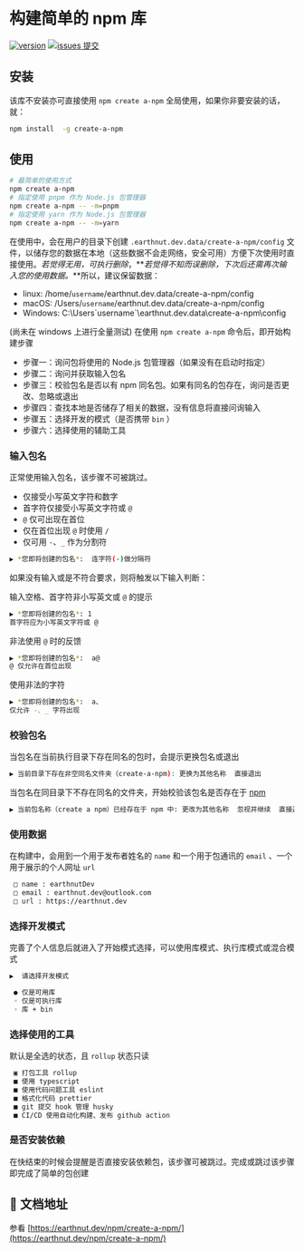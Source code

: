# 构建简单的 npm 库

[![version](<https://img.shields.io/npm/v/create-a-npm.svg?logo=npm&logoColor=rgb(0,0,0)&label=版本号&labelColor=rgb(73,73,228)&color=rgb(0,0,0)>)](https://www.npmjs.com/package/create-a-npm) [![issues 提交](<https://img.shields.io/badge/issues-提交-rgb(255,0,63)?logo=github>)](https://github.com/earthnutDev/create-a-npm/issues)

## 安装

该库不安装亦可直接使用 `npm create a-npm` 全局使用，如果你非要安装的话，就：

```bash
npm install  -g create-a-npm
```

## 使用

```bash
# 最简单的使用方式
npm create a-npm
# 指定使用 pnpm 作为 Node.js 包管理器
npm create a-npm -- -m=pnpm
# 指定使用 yarn 作为 Node.js 包管理器
npm create a-npm -- -m=yarn
```

在使用中，会在用户的目录下创建 `.earthnut.dev.data/create-a-npm/config` 文件，以储存您的数据在本地（这些数据不会走网络，安全可用）方便下次使用时直接使用。_若觉得无用，可执行删除_，**_若觉得不知而误删除，下次后还需再次输入您的使用数据。_**所以，建议保留数据：

- linux: /home/`username`/earthnut.dev.data/create-a-npm/config
- macOS: /Users/`username`/earthnut.dev.data/create-a-npm/config
- Windows: C:\Users\`username`\earthnut.dev.data\create-a-npm\config

(尚未在 windows 上进行全量测试)
在使用 `npm create a-npm` 命令后，即开始构建步骤

- 步骤一：询问包将使用的 Node.js 包管理器（如果没有在启动时指定）
- 步骤二：询问并获取输入包名
- 步骤三：校验包名是否以有 npm 同名包。如果有同名的包存在，询问是否更改、忽略或退出
- 步骤四：查找本地是否储存了相关的数据，没有信息将直接问询输入
- 步骤五：选择开发的模式（是否携带 `bin` ）
- 步骤六：选择使用的辅助工具

### 输入包名

正常使用输入包名，该步骤不可被跳过。

- 仅接受小写英文字符和数字
- 首字符仅接受小写英文字符或 `@`
- `@` 仅可出现在首位
- 仅在首位出现 `@` 时使用 `/`
- 仅可用 `-`、`_` 作为分割符

```bash
▶︎ *您即将创建的包名*:  连字符(-)做分隔符
```

如果没有输入或是不符合要求，则将触发以下输入判断：

输入空格、首字符非小写英文或 `@` 的提示

```bash
▶︎ *您即将创建的包名*: 1
首字符应为小写英文字符或 @
```

非法使用 `@` 时的反馈

```bash
▶︎ *您即将创建的包名*:  a@
@ 仅允许在首位出现
```

使用非法的字符

```bash
▶︎ *您即将创建的包名*:  a、
仅允许 -、_ 字符出现
```

### 校验包名

当包名在当前执行目录下存在同名的包时，会提示更换包名或退出

```bash
▶︎ 当前目录下存在非空同名文件夹（create-a-npm): 更换为其他名称  直接退出
```

当包名在同目录下不存在同名的文件夹，开始校验该包名是否存在于 [npm](https://registry.npmjs.org/)

```bash
▶︎ 当前包名称（create a npm）已经存在于 npm 中: 更改为其他名称  忽视并继续  直接退出
```

### 使用数据

在构建中，会用到一个用于发布者姓名的 `name` 和一个用于包通讯的 `email` 、一个用于展示的个人网址 `url`

```bash
 □ name : earthnutDev
 □ email : earthnut.dev@outlook.com
 □ url : https://earthnut.dev
```

### 选择开发模式

完善了个人信息后就进入了开始模式选择，可以使用库模式、执行库模式或混合模式

```bash
▶︎  请选择开发模式

 ● 仅是可用库
 ◦ 仅是可执行库
 ◦ 库 + bin
```

### 选择使用的工具

默认是全选的状态，且 `rollup` 状态只读

```bash
 ▣ 打包工具 rollup
 ■ 使用 typescript
 ■ 使用代码问题工具 eslint
 ■ 格式化代码 prettier
 ■ git 提交 hook 管理 husky
 ■ CI/CD 使用自动化构建、发布 github action
```

### 是否安装依赖

在快结束的时候会提醒是否直接安装依赖包，该步骤可被跳过。完成或跳过该步骤即完成了简单的包创建

## 📄 文档地址

参看 [https://earthnut.dev/npm/create-a-npm/](https://earthnut.dev/npm/create-a-npm/)
